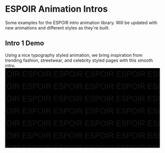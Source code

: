 # ESPOIR Animation Intros
Some examples for the ESPOIR intro animation library. Will be updated with new animations and different styles as they're built.

## Intro 1 Demo
Using a nice typography styled animation, we bring inspiration from trending fashion, streetwear, and celebrity styled pages with this smooth intro.
<img src="intro-1-demo.gif" alt="ESPOIR Intro Animation Demo 1" />
